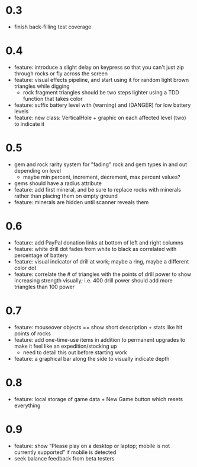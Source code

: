 
# 0.3

* finish back-filling test coverage

# 0.4

* feature: introduce a slight delay on keypress so that you can't just zip through rocks or fly across the screen
* feature: visual effects pipeline, and start using it for random light brown triangles while digging
    * rock fragment triangles should be two steps lighter using a TDD function that takes color
* feature: suffix battery level with (warning) and (DANGER) for low battery levels
* feature: new class: VerticalHole + graphic on each affected level (two) to indicate it

# 0.5

* gem and rock rarity system for "fading" rock and gem types in and out depending on level
    * maybe min percent, increment, decrement, max percent values?
* gems should have a radius attribute
* feature: add first mineral, and be sure to replace rocks with minerals rather than placing them on empty ground
* feature: minerals are hidden until scanner reveals them

# 0.6

* feature: add PayPal donation links at bottom of left and right columns
* feature: white drill dot fades from white to black as correlated with percentage of battery
* feature: visual indicator of drill at work; maybe a ring, maybe a different color dot
* feature: correlate the # of triangles with the points of drill power to show increasing strength visually; i.e. 400 drill power should add more triangles than 100 power

# 0.7

* feature: mouseover objects == show short description + stats like hit points of rocks
* feature: add one-time-use items in addition to permanent upgrades to make it feel like an expedition/stocking up
    * need to detail this out before starting work
* feature: a graphical bar along the side to visually indicate depth

# 0.8

* feature: local storage of game data + New Game button which resets everything

# 0.9

* feature: show “Please play on a desktop or laptop; mobile is not currently supported” if mobile is detected
* seek balance feedback from beta testers
